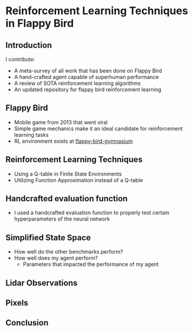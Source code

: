 # Reinforcement Learning Techniques in Flappy Bird

## Introduction
I contribute:
- A meta-survey of all work that has been done on Flappy Bird
- A hand-crafted agent capable of superhuman performance
- A review of SOTA reinforcement learning algorithms
- An updated repository for flappy bird reinforcement learning

## Flappy Bird
- Mobile game from 2013 that went viral
- Simple game mechanics make it an ideal candidate for reinforcement learning tasks
- RL environment exists at [flappy-bird-gymnasium](https://github.com/markub3327/flappy-bird-gymnasium)

## Reinforcement Learning Techniques
- Using a Q-table in Finite State Environments
- Utilizing Function Approximation instead of a Q-table

## Handcrafted evaluation function
- I used a handcrafted evaluation function to properly test certain hyperparameters of the neural network

## Simplified State Space
- How well do the other benchmarks perform?
- How well does my agent perform?
  * Parameters that impacted the performance of my agent

## Lidar Observations

## Pixels

## Conclusion

